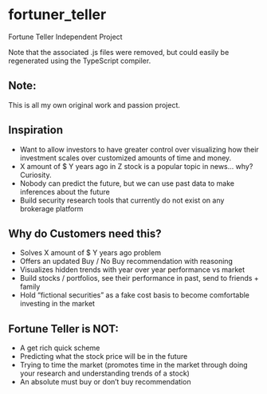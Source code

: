 # fortuner_teller
Fortune Teller Independent Project

Note that the associated .js files were removed, but could easily be regenerated using the TypeScript compiler.

## Note:
This is all my own original work and passion project. 

## Inspiration
* Want to allow investors to have greater control over visualizing how their investment scales over customized amounts of time and money.
* X amount of $ Y years ago in Z stock is a popular topic in news… why? Curiosity. 
* Nobody can predict the future, but we can use past data to make inferences about the future
* Build security research tools that currently do not exist on any brokerage platform

## Why do Customers need this?
* Solves X amount of $ Y years ago problem 
* Offers an updated Buy / No Buy recommendation with reasoning
* Visualizes hidden trends with year over year performance vs market
* Build stocks / portfolios, see their performance in past, send to friends + family
* Hold “fictional securities” as a fake cost basis to become comfortable investing in the market

## Fortune Teller is NOT:
* A get rich quick scheme 
* Predicting what the stock price will be in the future
* Trying to time the market (promotes time in the market through doing your research and understanding trends of a stock) 
* An absolute must buy or don’t buy recommendation

